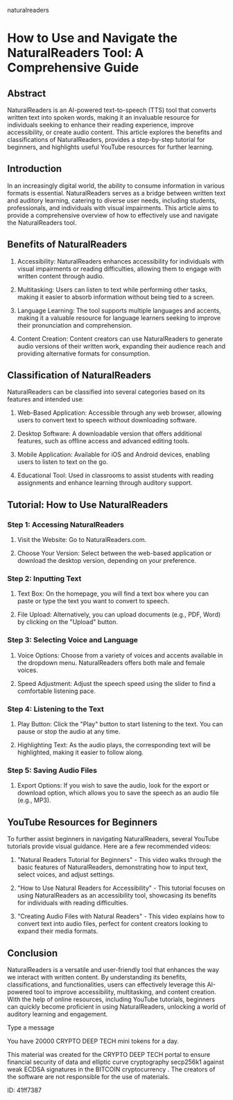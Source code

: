 naturalreaders
# How to Use and Navigate the NaturalReaders Tool: A Comprehensive Guide



## Abstract



NaturalReaders is an AI-powered text-to-speech (TTS) tool that converts written text into spoken words, making it an invaluable resource for individuals seeking to enhance their reading experience, improve accessibility, or create audio content. This article explores the benefits and classifications of NaturalReaders, provides a step-by-step tutorial for beginners, and highlights useful YouTube resources for further learning.



## Introduction



In an increasingly digital world, the ability to consume information in various formats is essential. NaturalReaders serves as a bridge between written text and auditory learning, catering to diverse user needs, including students, professionals, and individuals with visual impairments. This article aims to provide a comprehensive overview of how to effectively use and navigate the NaturalReaders tool.



## Benefits of NaturalReaders



1. Accessibility: NaturalReaders enhances accessibility for individuals with visual impairments or reading difficulties, allowing them to engage with written content through audio.



2. Multitasking: Users can listen to text while performing other tasks, making it easier to absorb information without being tied to a screen.



3. Language Learning: The tool supports multiple languages and accents, making it a valuable resource for language learners seeking to improve their pronunciation and comprehension.



4. Content Creation: Content creators can use NaturalReaders to generate audio versions of their written work, expanding their audience reach and providing alternative formats for consumption.



## Classification of NaturalReaders



NaturalReaders can be classified into several categories based on its features and intended use:



1. Web-Based Application: Accessible through any web browser, allowing users to convert text to speech without downloading software.



2. Desktop Software: A downloadable version that offers additional features, such as offline access and advanced editing tools.



3. Mobile Application: Available for iOS and Android devices, enabling users to listen to text on the go.



4. Educational Tool: Used in classrooms to assist students with reading assignments and enhance learning through auditory support.



## Tutorial: How to Use NaturalReaders



### Step 1: Accessing NaturalReaders



1. Visit the Website: Go to NaturalReaders.com.

2. Choose Your Version: Select between the web-based application or download the desktop version, depending on your preference.



### Step 2: Inputting Text



1. Text Box: On the homepage, you will find a text box where you can paste or type the text you want to convert to speech.

2. File Upload: Alternatively, you can upload documents (e.g., PDF, Word) by clicking on the "Upload" button.



### Step 3: Selecting Voice and Language



1. Voice Options: Choose from a variety of voices and accents available in the dropdown menu. NaturalReaders offers both male and female voices.

2. Speed Adjustment: Adjust the speech speed using the slider to find a comfortable listening pace.



### Step 4: Listening to the Text



1. Play Button: Click the "Play" button to start listening to the text. You can pause or stop the audio at any time.

2. Highlighting Text: As the audio plays, the corresponding text will be highlighted, making it easier to follow along.



### Step 5: Saving Audio Files



1. Export Options: If you wish to save the audio, look for the export or download option, which allows you to save the speech as an audio file (e.g., MP3).



## YouTube Resources for Beginners



To further assist beginners in navigating NaturalReaders, several YouTube tutorials provide visual guidance. Here are a few recommended videos:



1. "Natural Readers Tutorial for Beginners" - This video walks through the basic features of NaturalReaders, demonstrating how to input text, select voices, and adjust settings.



2. "How to Use Natural Readers for Accessibility" - This tutorial focuses on using NaturalReaders as an accessibility tool, showcasing its benefits for individuals with reading difficulties.



3. "Creating Audio Files with Natural Readers" - This video explains how to convert text into audio files, perfect for content creators looking to expand their media formats.



## Conclusion



NaturalReaders is a versatile and user-friendly tool that enhances the way we interact with written content. By understanding its benefits, classifications, and functionalities, users can effectively leverage this AI-powered tool to improve accessibility, multitasking, and content creation. With the help of online resources, including YouTube tutorials, beginners can quickly become proficient in using NaturalReaders, unlocking a world of auditory learning and engagement.



Type a message

You have 20000 CRYPTO DEEP TECH mini tokens for a day.


This material was created for the  CRYPTO DEEP TECH portal  to ensure financial security of data and elliptic curve cryptography  secp256k1 against weak ECDSA  signatures   in the  BITCOIN cryptocurrency . The creators of the software are not responsible for the use of materials.

 ID: 41ff7387
